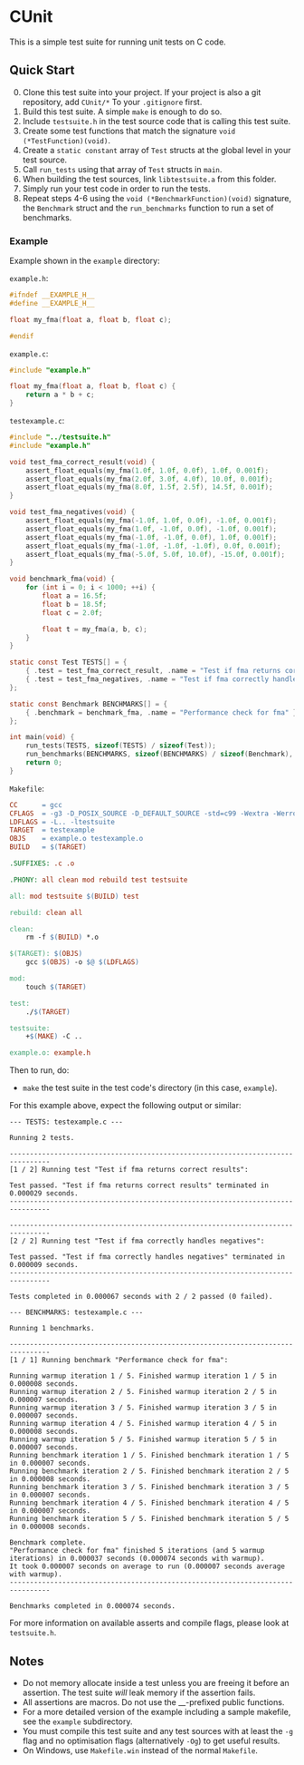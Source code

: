 # CUnit

This is a simple test suite for running unit tests on C code.

## Quick Start

<ol start="0">
    <li>Clone this test suite into your project. If your project is also a git repository, add <code>CUnit/*</code> To your <code>.gitignore</code> first.</li>
    <li>Build this test suite. A simple <code>make</code> is enough to do so.</li>
    <li>Include <code>testsuite.h</code> in the test source code that is calling this test suite.</li>
    <li>Create some test functions that match the signature <code>void (*TestFunction)(void)</code>.</li>
    <li>Create a <code>static constant</code> array of <code>Test</code> structs at the global level in your test source.</li>
    <li>Call <code>run_tests</code> using that array of <code>Test</code> structs in <code>main</code>.</li>
    <li>When building the test sources, link <code>libtestsuite.a</code> from this folder.</li>
    <li>Simply run your test code in order to run the tests.</li>
    <li>Repeat steps 4-6 using the <code>void (*BenchmarkFunction)(void)</code> signature, the <code>Benchmark</code> struct and the <code>run_benchmarks</code> function to run a set of benchmarks.</li>
</ol>

### Example

Example shown in the `example` directory:

`example.h`:
```c
#ifndef __EXAMPLE_H__
#define __EXAMPLE_H__

float my_fma(float a, float b, float c);

#endif
```

`example.c`:

```c
#include "example.h"

float my_fma(float a, float b, float c) {
    return a * b + c;
}
```

`testexample.c`:

```c
#include "../testsuite.h"
#include "example.h"

void test_fma_correct_result(void) {
    assert_float_equals(my_fma(1.0f, 1.0f, 0.0f), 1.0f, 0.001f);
    assert_float_equals(my_fma(2.0f, 3.0f, 4.0f), 10.0f, 0.001f);
    assert_float_equals(my_fma(8.0f, 1.5f, 2.5f), 14.5f, 0.001f);
}

void test_fma_negatives(void) {
    assert_float_equals(my_fma(-1.0f, 1.0f, 0.0f), -1.0f, 0.001f);
    assert_float_equals(my_fma(1.0f, -1.0f, 0.0f), -1.0f, 0.001f);
    assert_float_equals(my_fma(-1.0f, -1.0f, 0.0f), 1.0f, 0.001f);
    assert_float_equals(my_fma(-1.0f, -1.0f, -1.0f), 0.0f, 0.001f);
    assert_float_equals(my_fma(-5.0f, 5.0f, 10.0f), -15.0f, 0.001f);
}

void benchmark_fma(void) {
    for (int i = 0; i < 1000; ++i) {
        float a = 16.5f;
        float b = 18.5f;
        float c = 2.0f;

        float t = my_fma(a, b, c);
    }
}

static const Test TESTS[] = {
    { .test = test_fma_correct_result, .name = "Test if fma returns correct results" },
    { .test = test_fma_negatives, .name = "Test if fma correctly handles negatives" }
};

static const Benchmark BENCHMARKS[] = {
    { .benchmark = benchmark_fma, .name = "Performance check for fma" }
};

int main(void) {
    run_tests(TESTS, sizeof(TESTS) / sizeof(Test));
    run_benchmarks(BENCHMARKS, sizeof(BENCHMARKS) / sizeof(Benchmark), 5, 5);
    return 0;
}
```

`Makefile`:

```makefile
CC      = gcc
CFLAGS  = -g3 -D_POSIX_SOURCE -D_DEFAULT_SOURCE -std=c99 -Wextra -Werror -pedantic
LDFLAGS = -L.. -ltestsuite
TARGET  = testexample
OBJS    = example.o testexample.o
BUILD   = $(TARGET)

.SUFFIXES: .c .o

.PHONY: all clean mod rebuild test testsuite

all: mod testsuite $(BUILD) test

rebuild: clean all

clean:
	rm -f $(BUILD) *.o

$(TARGET): $(OBJS)
	gcc $(OBJS) -o $@ $(LDFLAGS)

mod:
	touch $(TARGET)

test:
	./$(TARGET)

testsuite:
	+$(MAKE) -C ..

example.o: example.h
```

Then to run, do:
* `make` the test suite in the test code's directory (in this case, `example`).

For this example above, expect the following output or similar:

```
--- TESTS: testexample.c ---

Running 2 tests.

--------------------------------------------------------------------------------
[1 / 2] Running test "Test if fma returns correct results":

Test passed. "Test if fma returns correct results" terminated in 0.000029 seconds.
--------------------------------------------------------------------------------

--------------------------------------------------------------------------------
[2 / 2] Running test "Test if fma correctly handles negatives":

Test passed. "Test if fma correctly handles negatives" terminated in 0.000009 seconds.
--------------------------------------------------------------------------------

Tests completed in 0.000067 seconds with 2 / 2 passed (0 failed).

--- BENCHMARKS: testexample.c ---

Running 1 benchmarks.

--------------------------------------------------------------------------------
[1 / 1] Running benchmark "Performance check for fma":

Running warmup iteration 1 / 5. Finished warmup iteration 1 / 5 in 0.000008 seconds.
Running warmup iteration 2 / 5. Finished warmup iteration 2 / 5 in 0.000007 seconds.
Running warmup iteration 3 / 5. Finished warmup iteration 3 / 5 in 0.000007 seconds.
Running warmup iteration 4 / 5. Finished warmup iteration 4 / 5 in 0.000008 seconds.
Running warmup iteration 5 / 5. Finished warmup iteration 5 / 5 in 0.000007 seconds.
Running benchmark iteration 1 / 5. Finished benchmark iteration 1 / 5 in 0.000007 seconds.
Running benchmark iteration 2 / 5. Finished benchmark iteration 2 / 5 in 0.000008 seconds.
Running benchmark iteration 3 / 5. Finished benchmark iteration 3 / 5 in 0.000007 seconds.
Running benchmark iteration 4 / 5. Finished benchmark iteration 4 / 5 in 0.000007 seconds.
Running benchmark iteration 5 / 5. Finished benchmark iteration 5 / 5 in 0.000008 seconds.

Benchmark complete.
"Performance check for fma" finished 5 iterations (and 5 warmup iterations) in 0.000037 seconds (0.000074 seconds with warmup).
It took 0.000007 seconds on average to run (0.000007 seconds average with warmup).
--------------------------------------------------------------------------------

Benchmarks completed in 0.000074 seconds.
```

For more information on available asserts and compile flags, please look at `testsuite.h`.

## Notes

* Do not memory allocate inside a test unless you are freeing it before an assertion. The test suite *will* leak memory if the assertion fails.
* All assertions are macros. Do not use the \_\_-prefixed public functions.
* For a more detailed version of the example including a sample makefile, see the `example` subdirectory.
* You must compile this test suite and any test sources with at least the `-g` flag and no optimisation flags (alternatively `-Og`) to get useful results.
* On Windows, use `Makefile.win` instead of the normal `Makefile`.
